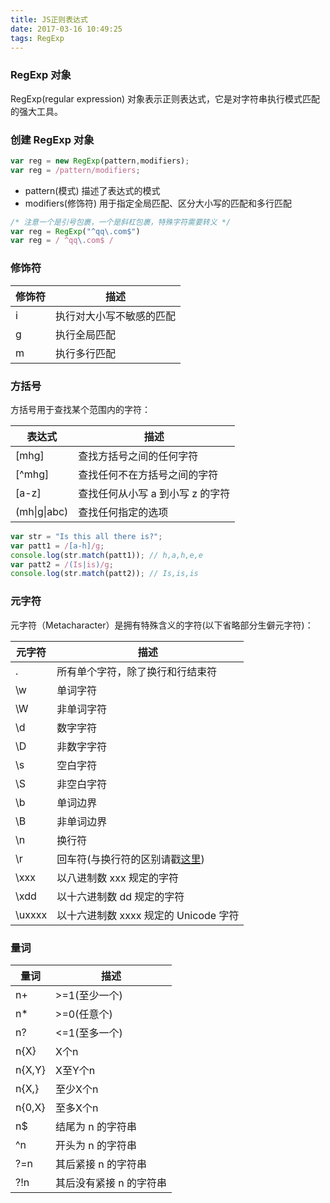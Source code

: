 ```yaml
---
title: JS正则表达式
date: 2017-03-16 10:49:25
tags: RegExp
---
```

### RegExp 对象
RegExp(regular expression) 对象表示正则表达式，它是对字符串执行模式匹配的强大工具。

### 创建 RegExp 对象
```js
var reg = new RegExp(pattern,modifiers);
var reg = /pattern/modifiers;
```
* pattern(模式) 描述了表达式的模式
* modifiers(修饰符) 用于指定全局匹配、区分大小写的匹配和多行匹配

```js
/* 注意一个是引号包裹，一个是斜杠包裹，特殊字符需要转义 */
var reg = RegExp("^qq\.com$")
var reg = / ^qq\.com$ /
```

### 修饰符

修饰符 | 描述
----- | ---
i   | 	执行对大小写不敏感的匹配
g   | 	执行全局匹配
m   | 	执行多行匹配

### 方括号 
方括号用于查找某个范围内的字符：

表达式 | 描述
----- | ---
[mhg] | 查找方括号之间的任何字符
[^mhg] | 查找任何不在方括号之间的字符
[a-z] | 查找任何从小写 a 到小写 z 的字符
(mh&#124;g&#124;abc) | 查找任何指定的选项


```js
var str = "Is this all there is?";
var patt1 = /[a-h]/g;
console.log(str.match(patt1)); // h,a,h,e,e
var patt2 = /(Is|is)/g;
console.log(str.match(patt2)); // Is,is,is
```

### 元字符
元字符（Metacharacter）是拥有特殊含义的字符(以下省略部分生僻元字符)：

元字符 | 描述
----- | ----
. | 所有单个字符，除了换行和行结束符
\w | 单词字符
\W | 非单词字符
\d | 数字字符
\D | 非数字字符
\s | 空白字符
\S | 非空白字符
\b | 单词边界
\B | 非单词边界
\n | 换行符
\r | 回车符(与换行符的区别请戳[这里](https://hangermeng.top/2017/03/10/%E6%8D%A2%E8%A1%8C%E7%AC%A6%E5%92%8C%E5%9B%9E%E8%BD%A6%E7%AC%A6%E7%9A%84%E5%8C%BA%E5%88%AB/))
\xxx | 以八进制数 xxx 规定的字符
\xdd | 以十六进制数 dd 规定的字符
\uxxxx | 以十六进制数 xxxx 规定的 Unicode 字符

### 量词
量词 | 描述
---- | ----
n+ | >=1(至少一个)
n* | >=0(任意个) 
n? | <=1(至多一个) 
n{X} | X个n 
n{X,Y} | X至Y个n 
n{X,} | 至少X个n 
n{0,X} | 至多X个n
n$ | 结尾为 n 的字符串
^n | 开头为 n 的字符串
?=n | 其后紧接 n 的字符串
?!n	| 其后没有紧接 n 的字符串

